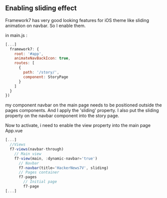 ## Enabling sliding effect

Framework7 has very good looking features for iOS theme like sliding animation on navbar. So I enable them.

in main.js :

```javascript
[...]
  framework7: {
    root: '#app',
    animateNavBackIcon: true,
    routes: [
      {
        path: '/story/',
        component: StoryPage
      }
    ]
  }
})
```

my component navbar on the main page needs to be positioned outside the pages components. And I apply the 'sliding' property. I also put the sliding property on the navbar component into the story page.

Now to activate, i need to enable the view property into the main page App.vue

```javascript
[...]
  //Views
  f7-views(navbar-through)
    // Main view
    f7-view(main, :dynamic-navbar='true')
      // Navbar
      f7-navbar(title='HackerNews7V', sliding)
      // Pages container
      f7-pages
        // Initial page
        f7-page
[...]
```
